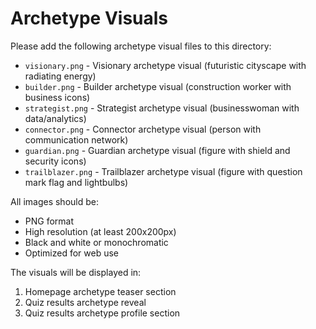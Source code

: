 # Archetype Visuals

Please add the following archetype visual files to this directory:

- `visionary.png` - Visionary archetype visual (futuristic cityscape with radiating energy)
- `builder.png` - Builder archetype visual (construction worker with business icons)
- `strategist.png` - Strategist archetype visual (businesswoman with data/analytics)
- `connector.png` - Connector archetype visual (person with communication network)
- `guardian.png` - Guardian archetype visual (figure with shield and security icons)
- `trailblazer.png` - Trailblazer archetype visual (figure with question mark flag and lightbulbs)

All images should be:
- PNG format
- High resolution (at least 200x200px)
- Black and white or monochromatic
- Optimized for web use

The visuals will be displayed in:
1. Homepage archetype teaser section
2. Quiz results archetype reveal
3. Quiz results archetype profile section
